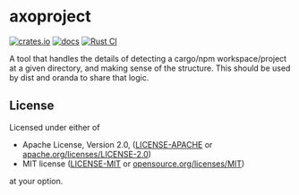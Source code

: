 # axoproject

[![crates.io](https://img.shields.io/crates/v/axoproject.svg)](https://crates.io/crates/axoproject)
[![docs](https://docs.rs/axoproject/badge.svg)](https://docs.rs/axoproject)
[![Rust CI](https://github.com/axodotdev/axoproject/workflows/Rust%20CI/badge.svg?branch=main)](https://github.com/axodotdev/axoproject/actions/workflows/ci.yml)

A tool that handles the details of detecting a cargo/npm workspace/project at a given directory,
and making sense of the structure. This should be used by dist and oranda to share that logic.

## License

Licensed under either of

* Apache License, Version 2.0, ([LICENSE-APACHE](LICENSE-APACHE) or [apache.org/licenses/LICENSE-2.0](https://www.apache.org/licenses/LICENSE-2.0))
* MIT license ([LICENSE-MIT](LICENSE-MIT) or [opensource.org/licenses/MIT](https://opensource.org/licenses/MIT))

at your option.
